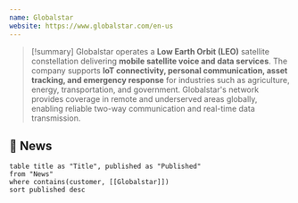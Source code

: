 ```yaml
---
name: Globalstar
website: https://www.globalstar.com/en-us
---
```


>[!summary]
Globalstar operates a **Low Earth Orbit (LEO)** satellite constellation delivering **mobile satellite voice and data services**. The company supports **IoT connectivity, personal communication, asset tracking, and emergency response** for industries such as agriculture, energy, transportation, and government. Globalstar's network provides coverage in remote and underserved areas globally, enabling reliable two-way communication and real-time data transmission.

## 📰 News
```dataview
table title as "Title", published as "Published"
from "News"
where contains(customer, [[Globalstar]])
sort published desc
```
